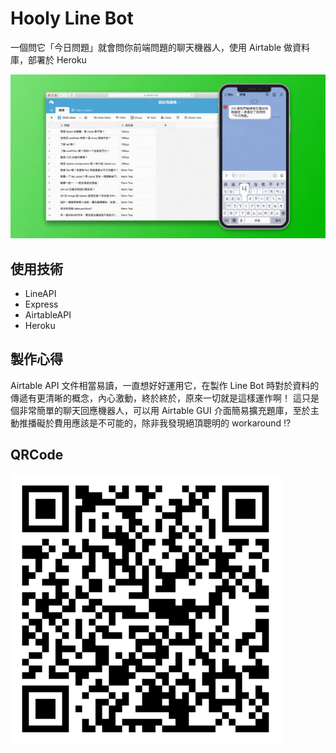 # Hooly Line Bot
一個問它「今日問題」就會問你前端問題的聊天機器人，使用 Airtable 做資料庫，部署於 Heroku

![](https://github.com/cybershota/imagebed/blob/main/hooly_lineBot.gif?raw=true)

## 使用技術
- LineAPI
- Express
- AirtableAPI
- Heroku

## 製作心得
Airtable API 文件相當易讀，一直想好好運用它，在製作 Line Bot 時對於資料的傳遞有更清晰的概念，內心激動，終於終於，原來一切就是這樣運作啊！
這只是個非常簡單的聊天回應機器人，可以用 Airtable GUI 介面簡易擴充題庫，至於主動推播礙於費用應該是不可能的，除非我發現絕頂聰明的 workaround !?

## QRCode
![](https://github.com/cybershota/imagebed/blob/main/HoolyLineBotQRCode.png?raw=true)
